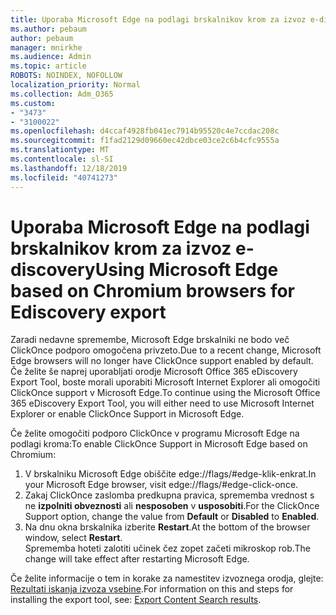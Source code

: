 ```yaml
---
title: Uporaba Microsoft Edge na podlagi brskalnikov krom za izvoz e-discovery
ms.author: pebaum
author: pebaum
manager: mnirkhe
ms.audience: Admin
ms.topic: article
ROBOTS: NOINDEX, NOFOLLOW
localization_priority: Normal
ms.collection: Adm_O365
ms.custom:
- "3473"
- "3100022"
ms.openlocfilehash: d4ccaf4928fb041ec7914b95520c4e7ccdac208c
ms.sourcegitcommit: f1fad2129d09660ec42dbce03ce2c6b4cfc9555a
ms.translationtype: MT
ms.contentlocale: sl-SI
ms.lasthandoff: 12/18/2019
ms.locfileid: "40741273"
---
```

# <a name="using-microsoft-edge-based-on-chromium-browsers-for-ediscovery-export"></a><span data-ttu-id="e9a4c-102">Uporaba Microsoft Edge na podlagi brskalnikov krom za izvoz e-discovery</span><span class="sxs-lookup"><span data-stu-id="e9a4c-102">Using Microsoft Edge based on Chromium browsers for Ediscovery export</span></span>

<span data-ttu-id="e9a4c-103">Zaradi nedavne spremembe, Microsoft Edge brskalniki ne bodo več ClickOnce podporo omogočena privzeto.</span><span class="sxs-lookup"><span data-stu-id="e9a4c-103">Due to a recent change, Microsoft Edge browsers will no longer have ClickOnce support enabled by default.</span></span> <span data-ttu-id="e9a4c-104">Če želite še naprej uporabljati orodje Microsoft Office 365 eDiscovery Export Tool, boste morali uporabiti Microsoft Internet Explorer ali omogočiti ClickOnce support v Microsoft Edge.</span><span class="sxs-lookup"><span data-stu-id="e9a4c-104">To continue using the Microsoft Office 365 eDiscovery Export Tool, you will either need to use Microsoft Internet Explorer or enable ClickOnce Support in Microsoft Edge.</span></span> 

<span data-ttu-id="e9a4c-105">Če želite omogočiti podporo ClickOnce v programu Microsoft Edge na podlagi kroma:</span><span class="sxs-lookup"><span data-stu-id="e9a4c-105">To enable ClickOnce Support in Microsoft Edge based on Chromium:</span></span> 
1. <span data-ttu-id="e9a4c-106">V brskalniku Microsoft Edge obiščite edge://flags/#edge-klik-enkrat.</span><span class="sxs-lookup"><span data-stu-id="e9a4c-106">In your Microsoft Edge browser, visit edge://flags/#edge-click-once.</span></span>
2. <span data-ttu-id="e9a4c-107">Zakaj ClickOnce zaslomba predkupna pravica, sprememba vrednost s ne **izpolniti obveznosti** ali **nesposoben** v **usposobiti**.</span><span class="sxs-lookup"><span data-stu-id="e9a4c-107">For the ClickOnce Support option, change the value from **Default** or **Disabled** to **Enabled**.</span></span> 
3. <span data-ttu-id="e9a4c-108">Na dnu okna brskalnika izberite **Restart**.</span><span class="sxs-lookup"><span data-stu-id="e9a4c-108">At the bottom of the browser window, select **Restart**.</span></span> <br>
 <span data-ttu-id="e9a4c-109">Sprememba hoteti zalotiti učinek čez zopet začeti mikroskop rob.</span><span class="sxs-lookup"><span data-stu-id="e9a4c-109">The change will take effect after restarting Microsoft Edge.</span></span> 

<span data-ttu-id="e9a4c-110">Če želite informacije o tem in korake za namestitev izvoznega orodja, glejte: [Rezultati iskanja izvoza vsebine](https://docs.microsoft.com/microsoft-365/compliance/export-search-results).</span><span class="sxs-lookup"><span data-stu-id="e9a4c-110">For information on this and steps for installing the  export tool, see: [ Export Content Search results](https://docs.microsoft.com/microsoft-365/compliance/export-search-results).</span></span>